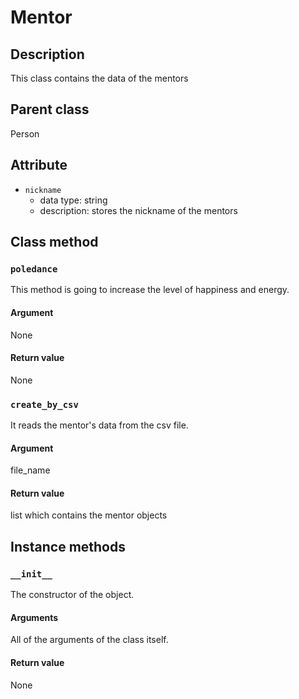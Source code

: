 # Mentor

## Description
This class contains the data of the mentors

## Parent class
Person

## Attribute

* ```nickname```
    * data type: string
    * description: stores the nickname of the mentors

## Class method

### ```poledance```

This method is going to increase the level of happiness and energy.

#### Argument
None

#### Return value
None

### ```create_by_csv```

It reads the mentor's data from the csv file.

#### Argument
file_name

#### Return value
list which contains the mentor objects

## Instance methods

### ```__init__```
The constructor of the object.

#### Arguments

All of the arguments of the class itself.

#### Return value
None
